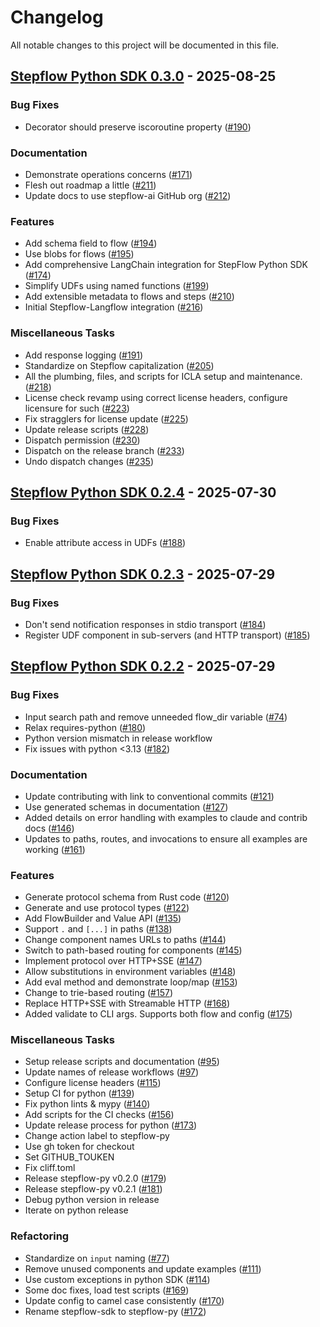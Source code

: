 # Changelog

All notable changes to this project will be documented in this file.

## <a id="0.3.0"></a> [Stepflow Python SDK 0.3.0](https://github.com/stepflow-ai/stepflow/releases/tag/stepflow-py-0.3.0) - 2025-08-25
### Bug Fixes

- Decorator should preserve iscoroutine property ([#190](https://github.com/stepflow-ai/stepflow/pull/190))

### Documentation

- Demonstrate operations concerns ([#171](https://github.com/stepflow-ai/stepflow/pull/171))
- Flesh out roadmap a little ([#211](https://github.com/stepflow-ai/stepflow/pull/211))
- Update docs to use stepflow-ai GitHub org ([#212](https://github.com/stepflow-ai/stepflow/pull/212))

### Features

- Add schema field to flow ([#194](https://github.com/stepflow-ai/stepflow/pull/194))
- Use blobs for flows ([#195](https://github.com/stepflow-ai/stepflow/pull/195))
- Add comprehensive LangChain integration for StepFlow Python SDK ([#174](https://github.com/stepflow-ai/stepflow/pull/174))
- Simplify UDFs using named functions ([#199](https://github.com/stepflow-ai/stepflow/pull/199))
- Add extensible metadata to flows and steps ([#210](https://github.com/stepflow-ai/stepflow/pull/210))
- Initial Stepflow-Langflow integration ([#216](https://github.com/stepflow-ai/stepflow/pull/216))

### Miscellaneous Tasks

- Add response logging ([#191](https://github.com/stepflow-ai/stepflow/pull/191))
- Standardize on Stepflow capitalization ([#205](https://github.com/stepflow-ai/stepflow/pull/205))
- All the plumbing, files, and scripts for ICLA setup and maintenance. ([#218](https://github.com/stepflow-ai/stepflow/pull/218))
- License check revamp using correct license headers, configure licensure for such ([#223](https://github.com/stepflow-ai/stepflow/pull/223))
- Fix stragglers for license update ([#225](https://github.com/stepflow-ai/stepflow/pull/225))
- Update release scripts ([#228](https://github.com/stepflow-ai/stepflow/pull/228))
- Dispatch permission ([#230](https://github.com/stepflow-ai/stepflow/pull/230))
- Dispatch on the release branch ([#233](https://github.com/stepflow-ai/stepflow/pull/233))
- Undo dispatch changes ([#235](https://github.com/stepflow-ai/stepflow/pull/235))

## <a id="0.2.4"></a> [Stepflow Python SDK 0.2.4](https://github.com/stepflow-ai/stepflow/releases/tag/stepflow-py-0.2.4) - 2025-07-30
### Bug Fixes

- Enable attribute access in UDFs ([#188](https://github.com/stepflow-ai/stepflow/pull/188))

## <a id="0.2.3"></a> [Stepflow Python SDK 0.2.3](https://github.com/stepflow-ai/stepflow/releases/tag/stepflow-py-0.2.3) - 2025-07-29
### Bug Fixes

- Don't send notification responses in stdio transport ([#184](https://github.com/stepflow-ai/stepflow/pull/184))
- Register UDF component in sub-servers (and HTTP transport) ([#185](https://github.com/stepflow-ai/stepflow/pull/185))

## <a id="0.2.2"></a> [Stepflow Python SDK 0.2.2](https://github.com/stepflow-ai/stepflow/releases/tag/stepflow-py-0.2.2) - 2025-07-29
### Bug Fixes

- Input search path and remove unneeded flow_dir variable ([#74](https://github.com/stepflow-ai/stepflow/pull/74))
- Relax requires-python ([#180](https://github.com/stepflow-ai/stepflow/pull/180))
- Python version mismatch in release workflow
- Fix issues with python <3.13 ([#182](https://github.com/stepflow-ai/stepflow/pull/182))

### Documentation

- Update contributing with link to conventional commits ([#121](https://github.com/stepflow-ai/stepflow/pull/121))
- Use generated schemas in documentation ([#127](https://github.com/stepflow-ai/stepflow/pull/127))
- Added details on error handling with examples to claude and contrib docs ([#146](https://github.com/stepflow-ai/stepflow/pull/146))
- Updates to paths, routes, and invocations to ensure all examples are working ([#161](https://github.com/stepflow-ai/stepflow/pull/161))

### Features

- Generate protocol schema from Rust code ([#120](https://github.com/stepflow-ai/stepflow/pull/120))
- Generate and use protocol types ([#122](https://github.com/stepflow-ai/stepflow/pull/122))
- Add FlowBuilder and Value API ([#135](https://github.com/stepflow-ai/stepflow/pull/135))
- Support `.` and `[...]` in paths ([#138](https://github.com/stepflow-ai/stepflow/pull/138))
- Change component names URLs to paths ([#144](https://github.com/stepflow-ai/stepflow/pull/144))
- Switch to path-based routing for components ([#145](https://github.com/stepflow-ai/stepflow/pull/145))
- Implement protocol over HTTP+SSE ([#147](https://github.com/stepflow-ai/stepflow/pull/147))
- Allow substitutions in environment variables ([#148](https://github.com/stepflow-ai/stepflow/pull/148))
- Add eval method and demonstrate loop/map ([#153](https://github.com/stepflow-ai/stepflow/pull/153))
- Change to trie-based routing ([#157](https://github.com/stepflow-ai/stepflow/pull/157))
- Replace HTTP+SSE with Streamable HTTP ([#168](https://github.com/stepflow-ai/stepflow/pull/168))
- Added validate to CLI args. Supports both flow and config ([#175](https://github.com/stepflow-ai/stepflow/pull/175))

### Miscellaneous Tasks

- Setup release scripts and documentation ([#95](https://github.com/stepflow-ai/stepflow/pull/95))
- Update names of release workflows ([#97](https://github.com/stepflow-ai/stepflow/pull/97))
- Configure license headers ([#115](https://github.com/stepflow-ai/stepflow/pull/115))
- Setup CI for python ([#139](https://github.com/stepflow-ai/stepflow/pull/139))
- Fix python lints & mypy ([#140](https://github.com/stepflow-ai/stepflow/pull/140))
- Add scripts for the CI checks ([#156](https://github.com/stepflow-ai/stepflow/pull/156))
- Update release process for python ([#173](https://github.com/stepflow-ai/stepflow/pull/173))
- Change action label to stepflow-py
- Use gh token for checkout
- Set GITHUB_TOUKEN
- Fix cliff.toml
- Release stepflow-py v0.2.0 ([#179](https://github.com/stepflow-ai/stepflow/pull/179))
- Release stepflow-py v0.2.1 ([#181](https://github.com/stepflow-ai/stepflow/pull/181))
- Debug python version in release
- Iterate on python release

### Refactoring

- Standardize on `input` naming ([#77](https://github.com/stepflow-ai/stepflow/pull/77))
- Remove unused components and update examples ([#111](https://github.com/stepflow-ai/stepflow/pull/111))
- Use custom exceptions in python SDK ([#114](https://github.com/stepflow-ai/stepflow/pull/114))
- Some doc fixes, load test scripts ([#169](https://github.com/stepflow-ai/stepflow/pull/169))
- Update config to camel case consistently ([#170](https://github.com/stepflow-ai/stepflow/pull/170))
- Rename stepflow-sdk to stepflow-py ([#172](https://github.com/stepflow-ai/stepflow/pull/172))
